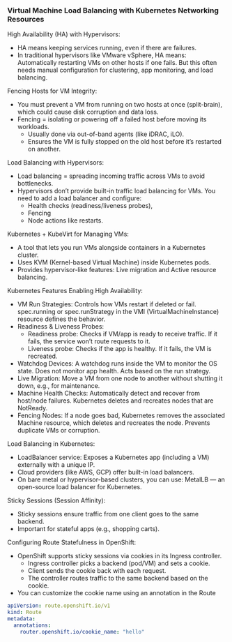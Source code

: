 ### Virtual Machine Load Balancing with Kubernetes Networking Resources

High Availability (HA) with Hypervisors:
- HA means keeping services running, even if there are failures.
- In traditional hypervisors like VMware vSphere, HA means: Automatically restarting VMs on other hosts if one fails. But this often needs manual configuration for clustering, app monitoring, and load balancing.

Fencing Hosts for VM Integrity:
- You must prevent a VM from running on two hosts at once (split-brain), which could cause disk corruption and data loss.
- Fencing = isolating or powering off a failed host before moving its workloads.
  - Usually done via out-of-band agents (like iDRAC, iLO).
  - Ensures the VM is fully stopped on the old host before it’s restarted on another.

Load Balancing with Hypervisors:
- Load balancing = spreading incoming traffic across VMs to avoid bottlenecks.
- Hypervisors don’t provide built-in traffic load balancing for VMs. You need to add a load balancer and configure:
  - Health checks (readiness/liveness probes),
  - Fencing
  - Node actions like restarts.
 
Kubernetes + KubeVirt for Managing VMs:
- A tool that lets you run VMs alongside containers in a Kubernetes cluster.
- Uses KVM (Kernel-based Virtual Machine) inside Kubernetes pods.
- Provides hypervisor-like features: Live migration and Active resource balancing.

Kubernetes Features Enabling High Availability:
- VM Run Strategies: Controls how VMs restart if deleted or fail. spec.running or spec.runStrategy in the VMI (VirtualMachineInstance) resource defines the behavior.
- Readiness & Liveness Probes:
  - Readiness probe: Checks if VM/app is ready to receive traffic. If it fails, the service won’t route requests to it.
  - Liveness probe: Checks if the app is healthy. If it fails, the VM is recreated.
- Watchdog Devices: A watchdog runs inside the VM to monitor the OS state. Does not monitor app health. Acts based on the run strategy.
- Live Migration: Move a VM from one node to another without shutting it down, e.g., for maintenance.
- Machine Health Checks: Automatically detect and recover from host/node failures. Kubernetes deletes and recreates nodes that are NotReady.
- Fencing Nodes: If a node goes bad, Kubernetes removes the associated Machine resource, which deletes and recreates the node. Prevents duplicate VMs or corruption.

Load Balancing in Kubernetes:
- LoadBalancer service: Exposes a Kubernetes app (including a VM) externally with a unique IP.
- Cloud providers (like AWS, GCP) offer built-in load balancers.
- On bare metal or hypervisor-based clusters, you can use: MetalLB — an open-source load balancer for Kubernetes.

Sticky Sessions (Session Affinity): 
- Sticky sessions ensure traffic from one client goes to the same backend.
- Important for stateful apps (e.g., shopping carts).

Configuring Route Statefulness in OpenShift:
- OpenShift supports sticky sessions via cookies in its Ingress controller.
  - Ingress controller picks a backend (pod/VM) and sets a cookie.
  - Client sends the cookie back with each request.
  - The controller routes traffic to the same backend based on the cookie.
- You can customize the cookie name using an annotation in the Route
```yaml
apiVersion: route.openshift.io/v1
kind: Route
metadata:
  annotations:
    router.openshift.io/cookie_name: "hello"
```
